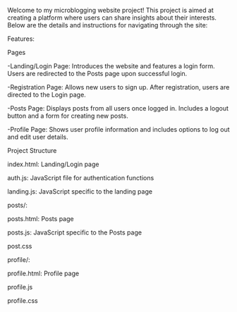 Welcome to my microblogging website project! This project is aimed at creating a platform where users can share insights about their interests. Below are the details and instructions for navigating through the site:

Features:

Pages

-Landing/Login Page: Introduces the website and features a login form. Users are redirected to the Posts page upon successful login.

-Registration Page: Allows new users to sign up. After registration, users are directed to the Login page.

-Posts Page: Displays posts from all users once logged in. Includes a logout button and a form for creating new posts.

-Profile Page: Shows user profile information and includes options to log out and edit user details.

Project Structure

index.html: Landing/Login page

auth.js: JavaScript file for authentication functions

landing.js: JavaScript specific to the landing page

posts/:

posts.html: Posts page

posts.js: JavaScript specific to the Posts page

post.css

profile/:

profile.html: Profile page

profile.js

profile.css
